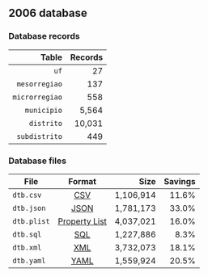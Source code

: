## 2006 database

### Database records

|          Table | Records |
| --------------:| -------:|
|           `uf` |      27 |
|  `mesorregiao` |     137 |
| `microrregiao` |     558 |
|    `municipio` |   5,564 |
|     `distrito` |  10,031 |
|  `subdistrito` |     449 |

### Database files

| File        | Format                                                       |      Size | Savings |
| ----------- |:------------------------------------------------------------:| ---------:| -------:|
| `dtb.csv`   | [CSV](https://en.wikipedia.org/wiki/Comma-separated_values)  | 1,106,914 |   11.6% |
| `dtb.json`  | [JSON](https://en.wikipedia.org/wiki/JSON)                   | 1,781,173 |   33.0% |
| `dtb.plist` | [Property List](https://en.wikipedia.org/wiki/Property_list) | 4,037,021 |   16.0% |
| `dtb.sql`   | [SQL](https://en.wikipedia.org/wiki/SQL)                     | 1,227,886 |    8.3% |
| `dtb.xml`   | [XML](https://en.wikipedia.org/wiki/XML)                     | 3,732,073 |   18.1% |
| `dtb.yaml`  | [YAML](https://en.wikipedia.org/wiki/YAML)                   | 1,559,924 |   20.5% |

